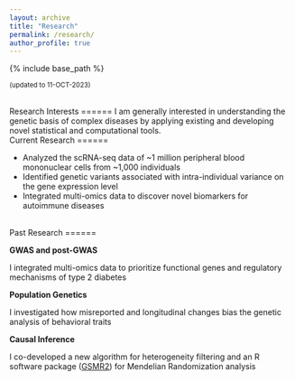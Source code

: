 ```yaml
---
layout: archive
title: "Research"
permalink: /research/
author_profile: true
---
```


{% include base_path %}


<small>(updated to 11-OCT-2023)</small>

<br>
Research Interests
======
I am generally interested in understanding the genetic basis of complex diseases by applying existing and developing novel statistical and computational tools.

<br>
Current Research
======

* Analyzed the scRNA-seq data of ~1 million peripheral blood mononuclear cells from ~1,000 individuals 
* Identified genetic variants associated with intra-individual variance on the gene expression level 
* Integrated multi-omics data to discover novel biomarkers for autoimmune diseases

<br>
Past Research
======      

**GWAS and post-GWAS**

I integrated multi-omics data to prioritize functional genes and regulatory mechanisms of type 2 diabetes


**Population Genetics**

I investigated how misreported and longitudinal changes bias the genetic analysis of behavioral traits


**Causal Inference**

I co-developed a new algorithm for heterogeneity filtering and an R software package ([GSMR2](https://github.com/jianyanglab/gsmr2)) for Mendelian Randomization analysis




